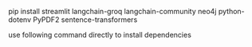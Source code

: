 pip install streamlit langchain-groq langchain-community neo4j python-dotenv PyPDF2 sentence-transformers

use following command directly to install dependencies

